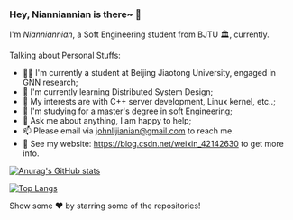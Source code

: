 ### Hey, Nianniannian is there~ 👋
I'm *Nianniannian*, a Soft Engineering student from BJTU 🏛, currently.

Talking about Personal Stuffs:

- 👨‍💻 I'm currently a student at Beijing Jiaotong University, engaged in GNN research;
- 🌱 I'm currently learning Distributed System Design;
- 🤔 My interests are with C++ server development, Linux kernel, etc..;
- 💼 I'm studying for a master's degree in soft Engineering;
- 💬 Ask me about anything, I am happy to help;
- 📫 Please email via johnlijianian@gmail.com to reach me.
- 📝 See my website: https://blog.csdn.net/weixin_42142630 to get more info.

[![Anurag's GitHub stats](https://github-readme-stats.vercel.app/api?username=johnlijianian&show_icons=true&theme=radical)](https://github.com/anuraghazra/github-readme-stats)

[![Top Langs](https://github-readme-stats.vercel.app/api/top-langs/?username=johnlijianian&layout=compact)](https://github.com/anuraghazra/github-readme-stats)

Show some ❤️ by starring some of the repositories!
